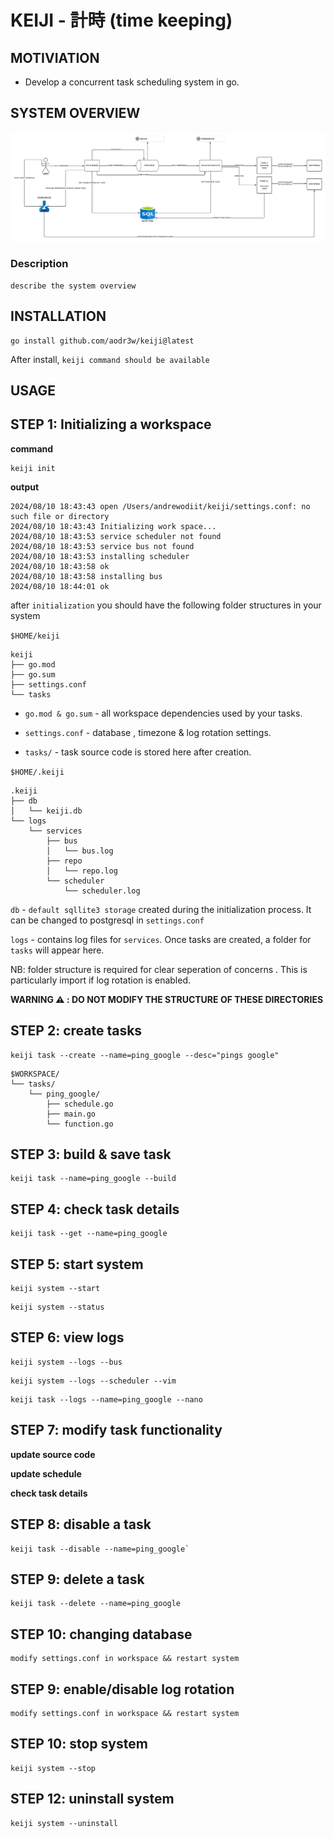 # KEIJI - 計時 (time keeping)

## MOTIVIATION

- Develop a concurrent task scheduling system in go.


## SYSTEM OVERVIEW
![Keiji Scheduling System Overview](images/KEIJI-SCHEDULING-SYSTEM-OVERVIEW.png)

### Description

```
describe the system overview
```

## INSTALLATION

```
go install github.com/aodr3w/keiji@latest
```

After install, `keiji command should be available`


## USAGE

## STEP 1: Initializing a workspace

**command**

```
keiji init
```
 
**output**

```
2024/08/10 18:43:43 open /Users/andrewodiit/keiji/settings.conf: no such file or directory
2024/08/10 18:43:43 Initializing work space...
2024/08/10 18:43:53 service scheduler not found
2024/08/10 18:43:53 service bus not found
2024/08/10 18:43:53 installing scheduler
2024/08/10 18:43:58 ok
2024/08/10 18:43:58 installing bus
2024/08/10 18:44:01 ok
```

after `initialization` you should have the following folder structures in your system 

`$HOME/keiji`

```
keiji
├── go.mod
├── go.sum
├── settings.conf
└── tasks
```
- `go.mod & go.sum` - all workspace dependencies used by your tasks.

- `settings.conf` - database , timezone & log rotation settings.

- `tasks/` - task source code is stored here after creation.


`$HOME/.keiji`

```
.keiji
├── db
│   └── keiji.db
└── logs
    └── services
        ├── bus
        │   └── bus.log
        ├── repo
        │   └── repo.log
        └── scheduler
            └── scheduler.log

```

`db` - `default sqllite3 storage` created during the initialization process. It can be changed to postgresql in `settings.conf`

`logs` - contains log files for `services`. Once tasks are created, a folder for `tasks` will appear here.

NB: folder structure is required for clear seperation of concerns . This is particularly import if log rotation is enabled.

**WARNING ⚠️ : DO NOT MODIFY THE STRUCTURE OF THESE DIRECTORIES**


## STEP 2: create tasks

```
keiji task --create --name=ping_google --desc="pings google"
```

```
$WORKSPACE/
└── tasks/
    └── ping_google/
        ├── schedule.go
        ├── main.go
        └── function.go
```

## STEP 3: build & save task

```
keiji task --name=ping_google --build
```


## STEP 4: check task details

```
keiji task --get --name=ping_google
```


## STEP 5: start system

```
keiji system --start
```

```
keiji system --status
```

## STEP 6: view logs

```
keiji system --logs --bus 
```

```
keiji system --logs --scheduler --vim
```

```
keiji task --logs --name=ping_google --nano
```




## STEP 7: modify task functionality

**update source code**

**update schedule**

**check task details**


## STEP 8: disable a task

```
keiji task --disable --name=ping_google`
```

## STEP 9: delete a task

```
keiji task --delete --name=ping_google
```


## STEP 10: changing database

```
modify settings.conf in workspace && restart system
```


## STEP 9: enable/disable log rotation

```
modify settings.conf in workspace && restart system
```

## STEP 10: stop system

```
keiji system --stop
```

## STEP 12: uninstall system

```
keiji system --uninstall
```


